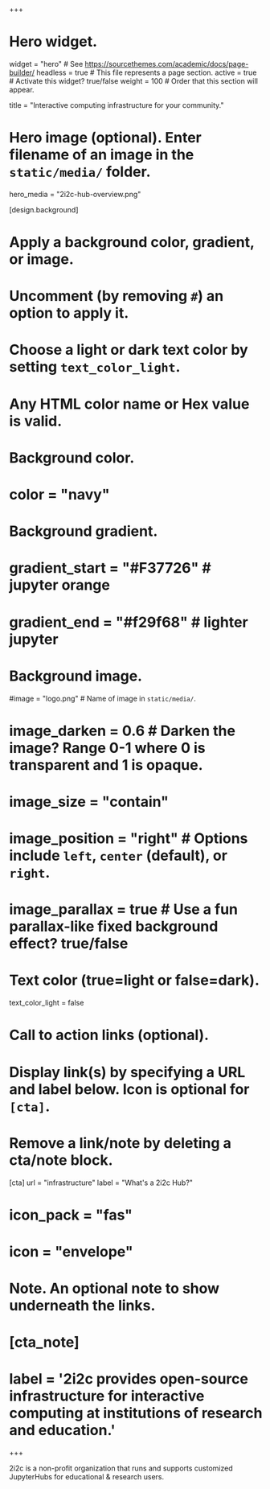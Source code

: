 +++
# Hero widget.
widget = "hero"  # See https://sourcethemes.com/academic/docs/page-builder/
headless = true  # This file represents a page section.
active = true  # Activate this widget? true/false
weight = 100  # Order that this section will appear.

title = "Interactive computing infrastructure for your <span class='text-success font-weight-bold'>community</span>."

# Hero image (optional). Enter filename of an image in the `static/media/` folder.
hero_media = "2i2c-hub-overview.png"

[design.background]
  # Apply a background color, gradient, or image.
  #   Uncomment (by removing `#`) an option to apply it.
  #   Choose a light or dark text color by setting `text_color_light`.
  #   Any HTML color name or Hex value is valid.

  # Background color.
  # color = "navy"

  # Background gradient.
  # gradient_start = "#F37726"  # jupyter orange
  # gradient_end = "#f29f68"  # lighter jupyter

  # Background image.
  #image = "logo.png"  # Name of image in `static/media/`.
  # image_darken = 0.6  # Darken the image? Range 0-1 where 0 is transparent and 1 is opaque.
  # image_size = "contain"
  # image_position = "right"  # Options include `left`, `center` (default), or `right`.
  # image_parallax = true  # Use a fun parallax-like fixed background effect? true/false

  # Text color (true=light or false=dark).
  text_color_light = false

# Call to action links (optional).
#   Display link(s) by specifying a URL and label below. Icon is optional for `[cta]`.
#   Remove a link/note by deleting a cta/note block.
[cta]
  url = "infrastructure"
  label = "What's a 2i2c Hub?"
  # icon_pack = "fas"
  # icon = "envelope"

# Note. An optional note to show underneath the links.
# [cta_note]
#  label = '2i2c provides open-source infrastructure for interactive computing at institutions of research and education.'
+++

2i2c is a non-profit organization that runs and supports customized JupyterHubs for educational & research users.
